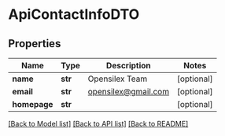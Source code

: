 # ApiContactInfoDTO

## Properties
Name | Type | Description | Notes
------------ | ------------- | ------------- | -------------
**name** | **str** | Opensilex Team | [optional] 
**email** | **str** | opensilex@gmail.com | [optional] 
**homepage** | **str** |  | [optional] 

[[Back to Model list]](../README.md#documentation-for-models) [[Back to API list]](../README.md#documentation-for-api-endpoints) [[Back to README]](../README.md)

